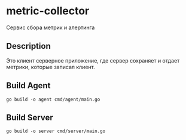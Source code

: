 # metric-collector

Сервис сбора метрик и алертинга

## Description

Это клиент серверное приложение, где сервер сохраняет и отдает метрики, которые записал клиент. 

## Build Agent

```shell
go build -o agent cmd/agent/main.go  
```

## Build Server

```shell
go build -o server cmd/server/main.go
```
